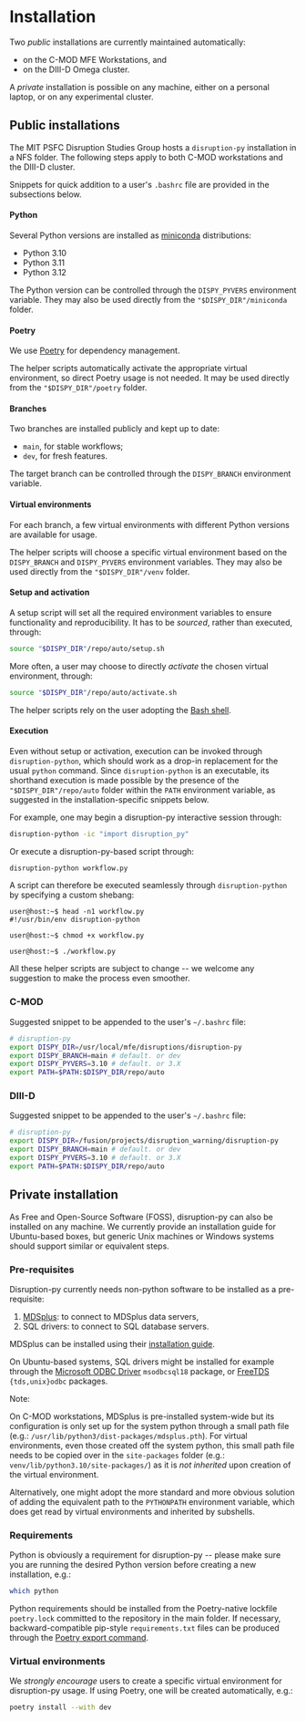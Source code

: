 
# Installation

Two _public_ installations are currently maintained automatically:

- on the C-MOD MFE Workstations, and
- on the DIII-D Omega cluster.

A _private_ installation is possible on any machine, either on a personal laptop, or on any experimental cluster.

## Public installations

The MIT PSFC Disruption Studies Group hosts a `disruption-py` installation in a NFS folder.
The following steps apply to both C-MOD workstations and the DIII-D cluster.

Snippets for quick addition to a user's `.bashrc` file are provided in the subsections below.

#### Python

Several Python versions are installed as [miniconda](https://docs.anaconda.com/free/miniconda/) distributions:

- Python 3.10
- Python 3.11
- Python 3.12

The Python version can be controlled through the `DISPY_PYVERS` environment variable.
They may also be used directly from the `"$DISPY_DIR"/miniconda` folder.

#### Poetry

We use [Poetry](https://python-poetry.org/) for dependency management.

The helper scripts automatically activate the appropriate virtual environment, so direct Poetry usage is not needed.
It may be used directly from the `"$DISPY_DIR"/poetry` folder.

#### Branches

Two branches are installed publicly and kept up to date:

- `main`, for stable workflows;
- `dev`, for fresh features.

The target branch can be controlled through the `DISPY_BRANCH` environment variable. 

#### Virtual environments

For each branch, a few virtual environments with different Python versions are available for usage.

The helper scripts will choose a specific virtual environment based on the `DISPY_BRANCH` and `DISPY_PYVERS` environment variables.
They may also be used directly from the `"$DISPY_DIR"/venv` folder.

#### Setup and activation

A setup script will set all the required environment variables to ensure functionality and reproducibility.
It has to be _sourced_, rather than executed, through:

```bash
source "$DISPY_DIR"/repo/auto/setup.sh
```

More often, a user may choose to directly _activate_ the chosen virtual environment, through:

```bash
source "$DISPY_DIR"/repo/auto/activate.sh
```

The helper scripts rely on the user adopting the [Bash shell](https://www.gnu.org/software/bash/).

#### Execution

Even without setup or activation, execution can be invoked through `disruption-python`, which should work as a drop-in replacement for the usual `python` command.
Since `disruption-python` is an executable, its shorthand execution is made possible by the presence of the `"$DISPY_DIR"/repo/auto` folder within the `PATH` environment variable, as suggested in the installation-specific snippets below.

For example, one may begin a disruption-py interactive session through:

```bash
disruption-python -ic "import disruption_py"
```

Or execute a disruption-py-based script through:

```bash
disruption-python workflow.py
```

A script can therefore be executed seamlessly through `disruption-python` by specifying a custom shebang:

```
user@host:~$ head -n1 workflow.py
#!/usr/bin/env disruption-python

user@host:~$ chmod +x workflow.py

user@host:~$ ./workflow.py
```

All these helper scripts are subject to change -- we welcome any suggestion to make the process even smoother.

### C-MOD

Suggested snippet to be appended to the user's `~/.bashrc` file:

```bash
# disruption-py
export DISPY_DIR=/usr/local/mfe/disruptions/disruption-py
export DISPY_BRANCH=main # default. or dev  
export DISPY_PYVERS=3.10 # default. or 3.X
export PATH=$PATH:$DISPY_DIR/repo/auto
```

### DIII-D

Suggested snippet to be appended to the user's `~/.bashrc` file:

```bash
# disruption-py
export DISPY_DIR=/fusion/projects/disruption_warning/disruption-py
export DISPY_BRANCH=main # default. or dev  
export DISPY_PYVERS=3.10 # default. or 3.X
export PATH=$PATH:$DISPY_DIR/repo/auto
```

## Private installation

As Free and Open-Source Software (FOSS), disruption-py can also be installed on any machine.
We currently provide an installation guide for Ubuntu-based boxes, but generic Unix machines or Windows systems should support similar or equivalent steps. 

### Pre-requisites

Disruption-py currently needs non-python software to be installed as a pre-requisite:

1. [MDSplus](https://www.mdsplus.org/): to connect to MDSplus data servers,
2. SQL drivers: to connect to SQL database servers.

MDSplus can be installed using their [installation guide](https://www.mdsplus.org/index.php/Downloads).

On Ubuntu-based systems, SQL drivers might be installed for example through the [Microsoft ODBC Driver](https://learn.microsoft.com/en-us/sql/connect/odbc/linux-mac/installing-the-microsoft-odbc-driver-for-sql-server?view=sql-server-ver16) `msodbcsql18` package, or [FreeTDS](https://www.freetds.org/) `{tds,unix}odbc` packages.

Note:

On C-MOD workstations, MDSplus is pre-installed system-wide but its configuration is only set up for the system python through a small path file (e.g.: `/usr/lib/python3/dist-packages/mdsplus.pth`).
For virtual environments, even those created off the system python, this small path file needs to be copied over in the `site-packages` folder (e.g.: `venv/lib/python3.10/site-packages/`) as it is _not inherited_ upon creation of the virtual environment.

Alternatively, one might adopt the more standard and more obvious solution of adding the equivalent path to the `PYTHONPATH` environment variable, which does get read by virtual environments and inherited by subshells.

### Requirements

Python is obviously a requirement for disruption-py -- please make sure you are running the desired Python version before creating a new installation, e.g.:

```bash
which python
```

Python requirements should be installed from the Poetry-native lockfile `poetry.lock` committed to the repository in the main folder.
If necessary, backward-compatible pip-style `requirements.txt` files can be produced through the [Poetry export command](https://python-poetry.org/docs/cli/#export).

### Virtual environments

We _strongly encourage_ users to create a specific virtual environment for disruption-py usage.
If using Poetry, one will be created automatically, e.g.:

```bash
poetry install --with dev
```
